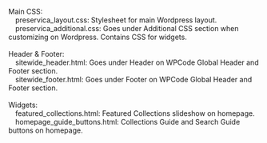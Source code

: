 Main CSS:<br>
&emsp;preservica_layout.css: Stylesheet for main Wordpress layout.<br>
&emsp;preservica_additional.css: Goes under Additional CSS section when customizing on Wordpress. Contains CSS for widgets.<br>
<br>
Header & Footer:<br>
&emsp;sitewide_header.html: Goes under Header on WPCode Global Header and Footer section.<br>
&emsp;sitewide_footer.html: Goes under Footer on WPCode Global Header and Footer section.<br>
<br>
Widgets:<br>
&emsp;featured_collections.html: Featured Collections slideshow on homepage.<br>
&emsp;homepage_guide_buttons.html: Collections Guide and Search Guide buttons on homepage.
